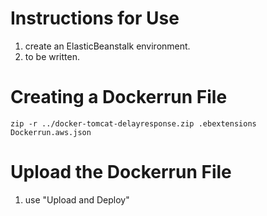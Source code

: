 # Instructions for Use
1. create an ElasticBeanstalk environment.
2. to be written.

# Creating a Dockerrun File
`zip -r ../docker-tomcat-delayresponse.zip .ebextensions Dockerrun.aws.json`

# Upload the Dockerrun File
1. use "Upload and Deploy"
